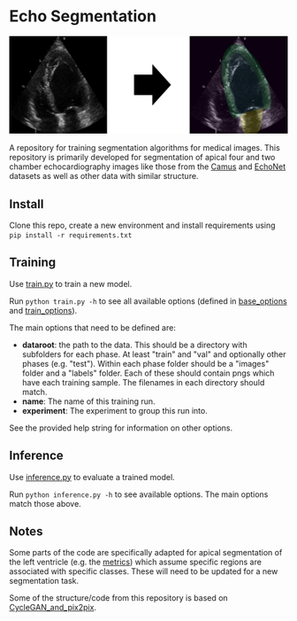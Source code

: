 # Echo Segmentation

![SegTask](docs/seg_task.png)

A repository for training segmentation algorithms for medical images. This repository is primarily developed for 
segmentation of apical four and two chamber echocardiography images like those from the 
[Camus](https://www.creatis.insa-lyon.fr/Challenge/camus/) and 
[EchoNet](https://echonet.github.io/dynamic/) datasets as well as other data with similar structure. 


## Install 

Clone this repo, create a new environment and install requirements using `pip install -r requirements.txt`


## Training

Use [train.py](train.py) to train a new model.

Run `python train.py -h` to see all available options (defined in [base_options](options/base_options.py) and 
[train_options](options/train_options.py)).

The main options that need to be defined are:
- **dataroot**: the path to the data. This should be a directory with subfolders for each phase. At least "train" and 
 "val" and optionally other phases (e.g. "test"). Within each phase folder should be a "images" folder and a "labels"
 folder. Each of these should contain pngs which have each training sample. The filenames in each directory should 
 match.
- **name**: The name of this training run.
- **experiment**: The experiment to group this run into.

See the provided help string for information on other options.

## Inference

Use [inference.py](inference.py) to evaluate a trained model. 

Run `python inference.py -h` to see available options. The main options match those above.


## Notes

Some parts of the code are specifically adapted for apical segmentation of the left ventricle
 (e.g. the [metrics](evaluators/__init__.py)) which assume 
specific regions are associated with specific classes. These will need to be updated for a new segmentation task. 

Some of the structure/code from this repository is based on 
[CycleGAN_and_pix2pix](https://github.com/junyanz/pytorch-CycleGAN-and-pix2pix).
